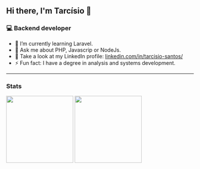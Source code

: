 ## Hi there, I'm Tarcísio 👋

### 💻 Backend developer

-	:elephant: I’m currently learning Laravel.
- 💬  Ask me about PHP, Javascrip or NodeJs.
-  :busts_in_silhouette:  Take a look at my LinkedIn profile: [linkedin.com/in/tarcisio-santos/](https://www.linkedin.com/in/tarc%C3%ADsio-santos-j%C3%BAnior-b40382115/)
- ⚡ Fun fact: I have a degree in analysis and systems development.

<hr />

### Stats

<div>
 <img height="180em" src="https://github-readme-stats-sigma-five.vercel.app/api?username=tarcisiodev1&show_icons=true&include_all_commits=true&count_private=true&theme=dark&line_height=40" />
 <img height="180em" src="https://github-readme-stats-sigma-five.vercel.app/api/top-langs/?username=tarcisiodev1&theme=dark&line_height=40&hide=scss,tex,makefile" />
</div>
 

